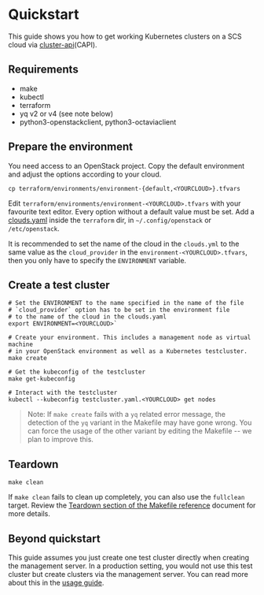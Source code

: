 # Quickstart

This guide shows you how to get working Kubernetes clusters on a SCS cloud
via [cluster-api](https://cluster-api.sigs.k8s.io/)(CAPI).

## Requirements

- make
- kubectl
- terraform
- yq v2 or v4 (see note below)
- python3-openstackclient, python3-octaviaclient

## Prepare the environment

You need access to an OpenStack project.
Copy the default environment and adjust the options according to your cloud.

```
cp terraform/environments/environment-{default,<YOURCLOUD>}.tfvars
```

Edit `terraform/environments/environment-<YOURCLOUD>.tfvars` with your favourite text editor. Every option without a
default value must be set.
Add
a [clouds.yaml](https://docs.openstack.org/python-openstackclient/latest/configuration/index.html#configuration-files)
inside the `terraform` dir, in `~/.config/openstack` or `/etc/openstack`.

It is recommended to set the name of the cloud in the `clouds.yml` to the same value as the `cloud_provider` in
the `environment-<YOURCLOUD>.tfvars`, then you only have to specify the `ENVIRONMENT` variable.

## Create a test cluster

```
# Set the ENVIRONMENT to the name specified in the name of the file
# `cloud_provider` option has to be set in the environment file
# to the name of the cloud in the clouds.yaml
export ENVIRONMENT=<YOURCLOUD>`

# Create your environment. This includes a management node as virtual machine
# in your OpenStack environment as well as a Kubernetes testcluster.
make create

# Get the kubeconfig of the testcluster
make get-kubeconfig

# Interact with the testcluster
kubectl --kubeconfig testcluster.yaml.<YOURCLOUD> get nodes
```

> Note: If `make create` fails with a `yq` related error message, the detection of the
`yq` variant in the Makefile may have gone wrong. You can force the usage of the other
> variant by editing the Makefile -- we plan to improve this.

## Teardown

```
make clean
```

If `make clean` fails to clean up completely, you can also use the `fullclean` target.
Review the [Teardown section of the Makefile reference](make-reference.md) document for more details.

## Beyond quickstart

This guide assumes you just create one test cluster directly when creating the
management server.
In a production setting, you would not use this test cluster but create clusters
via the management server. You can read more about this in the [usage guide](usage/usage.md).
